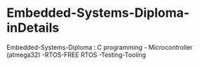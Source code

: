 # Embedded-Systems-Diploma-inDetails
Embedded-Systems-Diploma : C programming - Microcontroller (atmega32) -RTOS-FREE RTOS -Testing-Tooling
